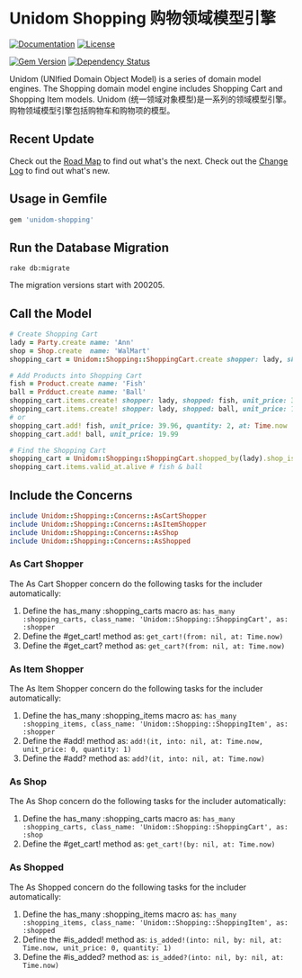 # Unidom Shopping 购物领域模型引擎

[![Documentation](http://img.shields.io/badge/docs-rdoc.info-blue.svg)](http://www.rubydoc.info/gems/unidom-shopping/frames)
[![License](https://img.shields.io/badge/license-MIT-green.svg)](http://opensource.org/licenses/MIT)

[![Gem Version](https://badge.fury.io/rb/unidom-shopping.svg)](https://badge.fury.io/rb/unidom-shopping)
[![Dependency Status](https://gemnasium.com/badges/github.com/topbitdu/unidom-shopping.svg)](https://gemnasium.com/github.com/topbitdu/unidom-shopping)

Unidom (UNIfied Domain Object Model) is a series of domain model engines. The Shopping domain model engine includes Shopping Cart and Shopping Item models.
Unidom (统一领域对象模型)是一系列的领域模型引擎。购物领域模型引擎包括购物车和购物项的模型。



## Recent Update

Check out the [Road Map](ROADMAP.md) to find out what's the next.
Check out the [Change Log](CHANGELOG.md) to find out what's new.



## Usage in Gemfile

```ruby
gem 'unidom-shopping'
```



## Run the Database Migration

```shell
rake db:migrate
```
The migration versions start with 200205.



## Call the Model

```ruby
# Create Shopping Cart
lady = Party.create name: 'Ann'
shop = Shop.create  name: 'WalMart'
shopping_cart = Unidom::Shopping::ShoppingCart.create shopper: lady, shop: shop, opened_at: Time.now

# Add Products into Shopping Cart
fish = Product.create name: 'Fish'
ball = Prdduct.create name: 'Ball'
shopping_cart.items.create! shopper: lady, shopped: fish, unit_price: 39.96, quantity: 2, opened_at: Time.now
shopping_cart.items.create! shopper: lady, shopped: ball, unit_price: 19.99, quantity: 1, opened_at: Time.now
# or
shopping_cart.add! fish, unit_price: 39.96, quantity: 2, at: Time.now
shopping_cart.add! ball, unit_price: 19.99

# Find the Shopping Cart
shopping_cart = Unidom::Shopping::ShoppingCart.shopped_by(lady).shop_is(shop).valid_at.alive.first
shopping_cart.items.valid_at.alive # fish & ball
```



## Include the Concerns

```ruby
include Unidom::Shopping::Concerns::AsCartShopper
include Unidom::Shopping::Concerns::AsItemShopper
include Unidom::Shopping::Concerns::AsShop
include Unidom::Shopping::Concerns::AsShopped
```

### As Cart Shopper

The As Cart Shopper concern do the following tasks for the includer automatically:
1. Define the has_many :shopping_carts macro as: ``has_many :shopping_carts, class_name: 'Unidom::Shopping::ShoppingCart', as: :shopper``
2. Define the #get_cart! method as: ``get_cart!(from: nil, at: Time.now)``
3. Define the #get_cart? method as: ``get_cart?(from: nil, at: Time.now)``

### As Item Shopper

The As Item Shopper concern do the following tasks for the includer automatically:
1. Define the has_many :shopping_items macro as: ``has_many :shopping_items, class_name: 'Unidom::Shopping::ShoppingItem', as: :shopper``
2. Define the #add! method as: ``add!(it, into: nil, at: Time.now, unit_price: 0, quantity: 1)``
3. Define the #add? method as: ``add?(it, into: nil, at: Time.now)``

### As Shop

The As Shop concern do the following tasks for the includer automatically:
1. Define the has_many :shopping_carts macro as: ``has_many :shopping_carts, class_name: 'Unidom::Shopping::ShoppingCart', as: :shop``
2. Define the #get_cart! method as: ``get_cart!(by: nil, at: Time.now)``

### As Shopped

The As Shopped concern do the following tasks for the includer automatically:
1. Define the has_many :shopping_items macro as: ``has_many :shopping_items, class_name: 'Unidom::Shopping::ShoppingItem', as: :shopped``
2. Define the #is_added! method as: ``is_added!(into: nil, by: nil, at: Time.now, unit_price: 0, quantity: 1)``
3. Define the #is_added? method as: ``is_added?(into: nil, by: nil, at: Time.now)``
